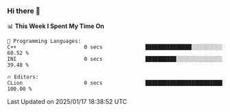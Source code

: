 ### Hi there 👋

<!--
**asdf12303116/asdf12303116** is a ✨ _special_ ✨ repository because its `README.md` (this file) appears on your GitHub profile.

Here are some ideas to get you started:

- 🔭 I’m currently working on ...
- 🌱 I’m currently learning ...
- 👯 I’m looking to collaborate on ...
- 🤔 I’m looking for help with ...
- 💬 Ask me about ...
- 📫 How to reach me: ...
- 😄 Pronouns: ...
- ⚡ Fun fact: ...
-->

<!--START_SECTION:waka-->
📊 **This Week I Spent My Time On** 

```text
💬 Programming Languages: 
C++                      0 secs              ███████████████░░░░░░░░░░   60.52 % 
INI                      0 secs              ██████████░░░░░░░░░░░░░░░   39.48 % 

🔥 Editors: 
CLion                    0 secs              █████████████████████████   100.00 % 
```


 Last Updated on 2025/01/17 18:38:52 UTC
<!--END_SECTION:waka-->
